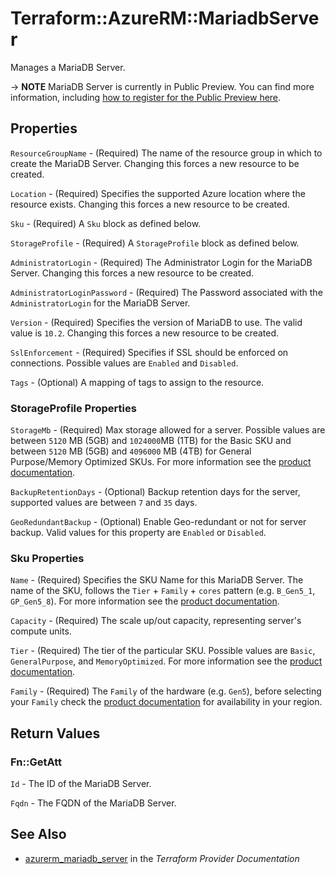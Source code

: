 # Terraform::AzureRM::MariadbServer

Manages a MariaDB Server.

-> **NOTE** MariaDB Server is currently in Public Preview. You can find more information, including [how to register for the Public Preview here](https://azure.microsoft.com/en-us/updates/mariadb-public-preview/).

## Properties

`ResourceGroupName` - (Required) The name of the resource group in which to create the MariaDB Server. Changing this forces a new resource to be created.

`Location` - (Required) Specifies the supported Azure location where the resource exists. Changing this forces a new resource to be created.

`Sku` - (Required) A `Sku` block as defined below.

`StorageProfile` - (Required) A `StorageProfile` block as defined below.

`AdministratorLogin` - (Required) The Administrator Login for the MariaDB Server. Changing this forces a new resource to be created.

`AdministratorLoginPassword` - (Required) The Password associated with the `AdministratorLogin` for the MariaDB Server.

`Version` - (Required) Specifies the version of MariaDB to use. The valid value is `10.2`. Changing this forces a new resource to be created.

`SslEnforcement` - (Required) Specifies if SSL should be enforced on connections. Possible values are `Enabled` and `Disabled`.

`Tags` - (Optional) A mapping of tags to assign to the resource.

### StorageProfile Properties

`StorageMb` - (Required) Max storage allowed for a server. Possible values are between `5120` MB (5GB) and `1024000`MB (1TB) for the Basic SKU and between `5120` MB (5GB) and `4096000` MB (4TB) for General Purpose/Memory Optimized SKUs. For more information see the [product documentation](https://docs.microsoft.com/en-us/rest/api/mariadb/servers/create#storageprofile).

`BackupRetentionDays` - (Optional) Backup retention days for the server, supported values are between `7` and `35` days.

`GeoRedundantBackup` - (Optional) Enable Geo-redundant or not for server backup. Valid values for this property are `Enabled` or `Disabled`.

### Sku Properties

`Name` - (Required) Specifies the SKU Name for this MariaDB Server. The name of the SKU, follows the `Tier` + `Family` + `cores` pattern (e.g. `B_Gen5_1`, `GP_Gen5_8`). For more information see the [product documentation](https://docs.microsoft.com/en-us/rest/api/mariadb/servers/create#sku).

`Capacity` - (Required) The scale up/out capacity, representing server's compute units.

`Tier` - (Required) The tier of the particular SKU. Possible values are `Basic`, `GeneralPurpose`, and `MemoryOptimized`. For more information see the [product documentation](https://docs.microsoft.com/en-us/azure/mariadb/concepts-pricing-tiers).

`Family` - (Required) The `Family` of the hardware (e.g. `Gen5`), before selecting your `Family` check the [product documentation](https://docs.microsoft.com/en-us/azure/mariadb/concepts-pricing-tiers#compute-generations-vcores-and-memory) for availability in your region.


## Return Values

### Fn::GetAtt

`Id` - The ID of the MariaDB Server.

`Fqdn` - The FQDN of the MariaDB Server.

## See Also

* [azurerm_mariadb_server](https://www.terraform.io/docs/providers/azurerm/r/mariadb_server.html) in the _Terraform Provider Documentation_